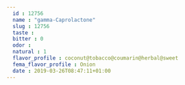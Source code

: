 ```yaml
---
  id : 12756
  name : "gamma-Caprolactone"
  slug : 12756
  taste : 
  bitter : 0
  odor : 
  natural : 1
  flavor_profile : coconut@tobacco@coumarin@herbal@sweet
  fema_flavor_profile : Onion
  date : 2019-03-26T08:47:11+01:00
---
```



